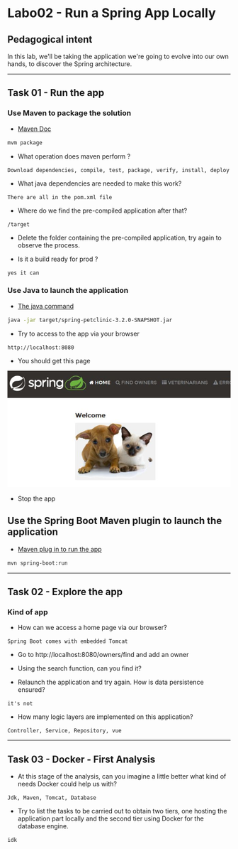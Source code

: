# Labo02 - Run a Spring App Locally

## Pedagogical intent
In this lab, we'll be taking the application we're going to evolve into our own hands, to discover the Spring architecture.

---

## Task 01 - Run the app

### Use Maven to package the solution

* [Maven Doc](https://maven.apache.org/guides/getting-started/maven-in-five-minutes.html#build-the-project)

```bash
mvm package
```

* What operation does maven perform ?

```
Download dependencies, compile, test, package, verify, install, deploy
```

* What java dependencies are needed to make this work?

```
There are all in the pom.xml file
```

* Where do we find the pre-compiled application after that?

```
/target
```

* Delete the folder containing the pre-compiled application, try again to observe the process.

* Is it a build ready for prod ?

```
yes it can
```

### Use Java to launch the application

* [The java command](https://docs.oracle.com/en/java/javase/14/docs/specs/man/java.html)

```bash
java -jar target/spring-petclinic-3.2.0-SNAPSHOT.jar
```

* Try to access to the app via your browser

```
http://localhost:8080
```

* You should get this page

![Home Page](img/webappSample.JPG)

* Stop the app

## Use the Spring Boot Maven plugin to launch the application

* [Maven plug in to run the app](https://docs.spring.io/spring-boot/docs/current/maven-plugin/reference/htmlsingle/#run)

```bash
mvn spring-boot:run
```

---

## Task 02 - Explore the app

### Kind of app

* How can we access a home page via our browser?

```
Spring Boot comes with embedded Tomcat
```

* Go to http://localhost:8080/owners/find and add an owner

* Using the search function, can you find it?

* Relaunch the application and try again. How is data persistence ensured?

```
it's not
```

* How many logic layers are implemented on this application?

```
Controller, Service, Repository, vue
```

---
## Task 03 - Docker - First Analysis

* At this stage of the analysis, can you imagine a little better what kind of needs Docker could help us with?

```
Jdk, Maven, Tomcat, Database
```

* Try to list the tasks to be carried out to obtain two tiers, one hosting the application part locally and the second tier using Docker for the database engine.

```
idk
```
